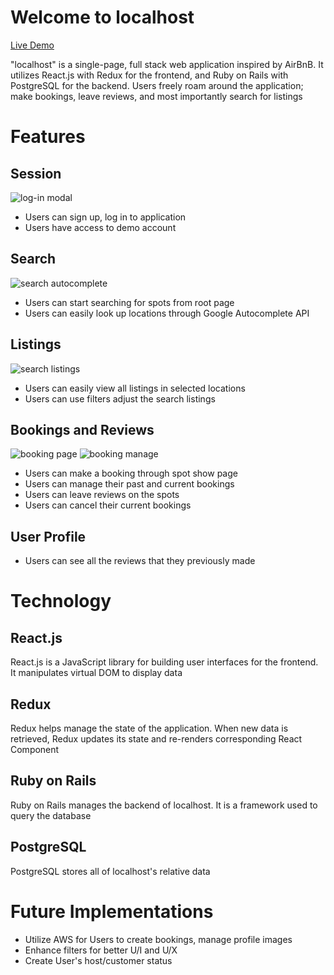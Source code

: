 # Welcome to localhost

[Live Demo](https://localhost4000.herokuapp.com/)

"localhost" is a single-page, full stack web application inspired by AirBnB. It utilizes React.js with Redux for the frontend, and Ruby on Rails with PostgreSQL for the backend. Users freely roam around the application; make bookings, leave reviews, and most importantly search for listings

# Features

## Session
![log-in modal](https://raw.githubusercontent.com/brkwok/localhost/master/app/assets/images/login-demo.png)

* Users can sign up, log in to application
* Users have access to demo account

## Search
![search autocomplete](https://github.com/brkwok/localhost/blob/master/app/assets/images/search-autocomplete.png?raw=true)
* Users can start searching for spots from root page
* Users can easily look up locations through Google Autocomplete API

## Listings
![search listings](https://github.com/brkwok/localhost/blob/master/app/assets/images/search-demo.png)
* Users can easily view all listings in selected locations
* Users can use filters adjust the search listings

## Bookings and Reviews
![booking page](https://raw.githubusercontent.com/brkwok/localhost/master/app/assets/images/booking-demo.png)
![booking manage](https://github.com/brkwok/localhost/blob/master/app/assets/images/booking-manage-demo.png)
* Users can make a booking through spot show page
* Users can manage their past and current bookings
* Users can leave reviews on the spots
* Users can cancel their current bookings

## User Profile
* Users can see all the reviews that they previously made

# Technology

## React.js
React.js is a JavaScript library for building user interfaces for the frontend. It manipulates virtual DOM to display data

## Redux
Redux helps manage the state of the application. When new data is retrieved, Redux updates its state and re-renders corresponding React Component

## Ruby on Rails
Ruby on Rails manages the backend of localhost. It is a framework used to query the database

## PostgreSQL
PostgreSQL stores all of localhost's relative data

# Future Implementations
* Utilize AWS for Users to create bookings, manage profile images
* Enhance filters for better U/I and U/X
* Create User's host/customer status
